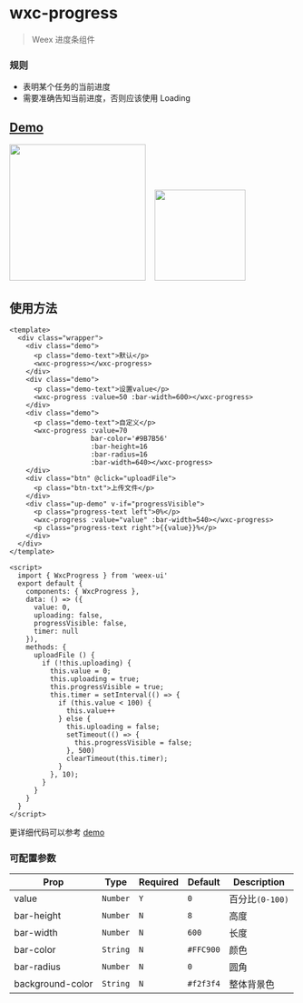 # wxc-progress 

> Weex 进度条组件

### 规则
- 表明某个任务的当前进度
- 需要准确告知当前进度，否则应该使用 Loading


## [Demo](https://h5.m.taobao.com/trip/wxc-progress/index.html?_wx_tpl=https%3A%2F%2Fh5.m.taobao.com%2Ftrip%2Fwxc-progress%2Fdemo%2Findex.native-min.js)
<img src="https://img.alicdn.com/tfs/TB1RWnVSpXXXXaZXFXXXXXXXXXX-750-1334.gif" width="240"/>&nbsp;&nbsp;&nbsp;&nbsp;<img src="https://img.alicdn.com/tfs/TB1pSZaSpXXXXaXXXXXXXXXXXXX-200-200.png" width="160"/>

## 使用方法

```vue
<template>
  <div class="wrapper">
    <div class="demo">
      <p class="demo-text">默认</p>
      <wxc-progress></wxc-progress>
    </div>
    <div class="demo">
      <p class="demo-text">设置value</p>
      <wxc-progress :value=50 :bar-width=600></wxc-progress>
    </div>
    <div class="demo">
      <p class="demo-text">自定义</p>
      <wxc-progress :value=70
                    bar-color='#9B7B56'
                    :bar-height=16
                    :bar-radius=16
                    :bar-width=640></wxc-progress>
    </div>
    <div class="btn" @click="uploadFile">
      <p class="btn-txt">上传文件</p>
    </div>
    <div class="up-demo" v-if="progressVisible">
      <p class="progress-text left">0%</p>
      <wxc-progress :value="value" :bar-width=540></wxc-progress>
      <p class="progress-text right">{{value}}%</p>
    </div>
  </div>
</template>

<script>
  import { WxcProgress } from 'weex-ui'
  export default {
    components: { WxcProgress },
    data: () => ({
      value: 0,
      uploading: false,
      progressVisible: false,
      timer: null
    }),
    methods: {
      uploadFile () {
        if (!this.uploading) {
          this.value = 0;
          this.uploading = true;
          this.progressVisible = true;
          this.timer = setInterval(() => {
            if (this.value < 100) {
              this.value++
            } else {
              this.uploading = false;
              setTimeout(() => {
                this.progressVisible = false;
              }, 500)
              clearTimeout(this.timer);
            }
          }, 10);
        }
      }
    }
  }
</script>
```

更详细代码可以参考 [demo](https://github.com/alibaba/weex-ui/blob/master/example/progress/index.vue)


### 可配置参数
| Prop | Type | Required | Default | Description |
|-------------|------------|--------|-----|-----|
| value | `Number` |`Y`| `0` | 百分比`(0-100)` |
| bar-height | `Number` |`N`| `8` | 高度 |
| bar-width | `Number` |`N`| `600` | 长度 |
| bar-color | `String` |`N`| `#FFC900` | 颜色 |
| bar-radius | `Number` |`N`| `0` | 圆角 |
| background-color | `String` |`N`| `#f2f3f4` | 整体背景色 |
